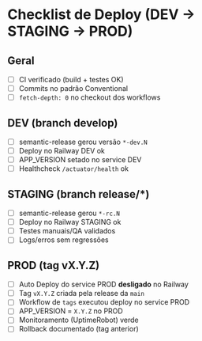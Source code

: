 # Checklist de Deploy (DEV → STAGING → PROD)

## Geral
- [ ] CI verificado (build + testes OK)
- [ ] Commits no padrão Conventional
- [ ] `fetch-depth: 0` no checkout dos workflows

## DEV (branch develop)
- [ ] semantic-release gerou versão `*-dev.N`
- [ ] Deploy no Railway DEV ok
- [ ] APP_VERSION setado no service DEV
- [ ] Healthcheck `/actuator/health` ok

## STAGING (branch release/*)
- [ ] semantic-release gerou `*-rc.N`
- [ ] Deploy no Railway STAGING ok
- [ ] Testes manuais/QA validados
- [ ] Logs/erros sem regressões

## PROD (tag vX.Y.Z)
- [ ] Auto Deploy do service PROD **desligado** no Railway
- [ ] Tag `vX.Y.Z` criada pela release da `main`
- [ ] Workflow de `tags` executou deploy no service PROD
- [ ] APP_VERSION = `X.Y.Z` no PROD
- [ ] Monitoramento (UptimeRobot) verde
- [ ] Rollback documentado (tag anterior)
